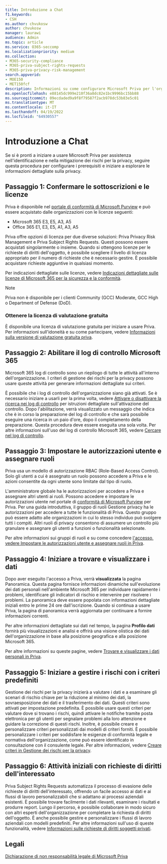 ```yaml
---
title: Introduzione a Chat
f1.keywords:
- CSH
ms.author: chvukosw
author: chvukosw
manager: laurawi
audience: Admin
ms.topic: article
ms.service: O365-seccomp
ms.localizationpriority: medium
ms.collection:
- M365-security-compliance
- M365-priva-subject-rights-requests
- M365-priva-privacy-risk-management
search.appverid:
- MOE150
- MET150fcf
description: Informazioni su come configurare Microsoft Priva per l'organizzazione, impostare ruoli e autorizzazioni e configurare impostazioni importanti.
ms.openlocfilehash: e88145dc999e210f36a8dc82e1bc9996bc15bb88
ms.sourcegitcommit: 09ecdaded9a9f8f79587f2acb978dc53b83e5c01
ms.translationtype: MT
ms.contentlocale: it-IT
ms.lasthandoff: 04/19/2022
ms.locfileid: "64930557"
---
```

# <a name="get-started-with-priva"></a>Introduzione a Chat

Se si è pronti a iniziare a usare Microsoft Priva per assistenza nell'identificazione e nella mitigazione dei rischi per la privacy, seguire questa procedura per configurare i prerequisiti e iniziare a esplorare le informazioni dettagliate sulla privacy.

## <a name="step-1-confirm-subscriptions-and-licensing"></a>Passaggio 1: Confermare le sottoscrizioni e le licenze

Priva è disponibile nel [portale di conformità di Microsoft Purview](https://compliance.microsoft.com/) e può essere acquistato dalle organizzazioni con le licenze seguenti:

- Microsoft 365 E3, E5, A3, A5
- Office 365 E1, E3, E5, A1, A3, A5

Priva offre opzioni di licenza per due diverse soluzioni: Priva Privacy Risk Management e Priva Subject Rights Requests. Questi possono essere acquistati singolarmente o insieme. Quando si ottengono licenze per le richieste di diritti dell'oggetto, è possibile scegliere il livello di licenza appropriato per il numero di richieste che è necessario gestire. È possibile acquistare richieste aggiuntive in qualsiasi momento.

Per indicazioni dettagliate sulle licenze, vedere [Indicazioni dettagliate sulle licenze di Microsoft 365 per la sicurezza e la conformità](/office365/servicedescriptions/microsoft-365-service-descriptions/microsoft-365-tenantlevel-services-licensing-guidance/microsoft-365-security-compliance-licensing-guidance#microsoft-priva).

> [!Note]
> Priva non è disponibile per i clienti Community (GCC) Moderate, GCC High o Department of Defense (DoD).

### <a name="get-free-trial-license"></a>Ottenere la licenza di valutazione gratuita

È disponibile una licenza di valutazione gratuita per iniziare a usare Priva. Per informazioni sull'idoneità e su come partecipare, vedere [Informazioni sulla versione di valutazione gratuita priva](priva-trial.md).

## <a name="step-2-enable-the-microsoft-365-audit-log"></a>Passaggio 2: Abilitare il log di controllo Microsoft 365

Microsoft 365 log di controllo sono un riepilogo di tutte le attività all'interno dell'organizzazione. I criteri di gestione dei rischi per la privacy possono usare queste attività per generare informazioni dettagliate sui criteri.

È possibile che i log di controllo dell'organizzazione siano già attivati. Se è necessario iniziare a usarli per la prima volta, vedere [Attivare o disattivare la ricerca nei log di controllo](/microsoft-365/compliance/turn-audit-log-search-on-or-off) per istruzioni dettagliate sull'attivazione del controllo. Dopo l'abilitazione, verrà visualizzato un messaggio che indica che è in corso la preparazione del log di controllo e che sarà possibile eseguire una ricerca in un paio d'ore, dopo il completamento della preparazione. Questa procedura deve essere eseguita una sola volta. Per altre informazioni sull'uso del log di controllo Microsoft 365, vedere [Cercare nel log di controllo](/microsoft-365/compliance/search-the-audit-log-in-security-and-compliance).

## <a name="step-3-set-user-permissions-and-assign-roles"></a>Passaggio 3: Impostare le autorizzazioni utente e assegnare ruoli

Priva usa un modello di autorizzazione RBAC (Role-Based Access Control). Solo gli utenti a cui è assegnato un ruolo possono accedere a Priva e le azioni consentite da ogni utente sono limitate dal tipo di ruolo.

L'amministratore globale ha le autorizzazioni per accedere a Priva e assegnare altri utenti ai ruoli. Possono accedere e impostare le autorizzazioni utente nel portale di [conformità di Microsoft Purview](https://compliance.microsoft.com/) per Priva. Per una guida introduttiva, il gruppo di ruoli Gestione privacy ha le autorizzazioni per accedere a tutte le funzionalità di Priva. Questo gruppo può essere adatto alle organizzazioni in cui lo stesso individuo può svolgere tutti i compiti. Altri ruoli di privacy consentono di assumere un controllo più granulare e assegnare gli utenti a funzioni o funzionalità selezionate.

Per altre informazioni sui gruppi di ruoli e su come concedere [l'accesso, vedere Impostare le autorizzazioni utente e assegnare ruoli in Priva](priva-permissions.md).

## <a name="step-4-start-finding-and-visualizing-your-data"></a>Passaggio 4: Iniziare a trovare e visualizzare i dati

Dopo aver eseguito l'accesso a Priva, verrà **visualizzata** la pagina Panoramica. Questa pagina fornisce informazioni dinamiche sull'evoluzione dei dati personali nell'ambiente Microsoft 365 per individuare rapidamente i problemi, identificare gli indicatori di rischio e intervenire per risolvere i problemi. La panoramica deve essere popolata con informazioni dettagliate iniziali entro le prime 24 ore dall'iscrizione. Quando si continua a usare Priva, la pagina di panoramica verrà aggiornata per continuare a fornire informazioni correnti.

Per altre informazioni dettagliate sui dati nel tempo, la pagina **Profilo dati** fornirà più visualizzazioni e analisi e offrirà una visione olistica dei dati dell'organizzazione in base alla posizione geografica e alla posizione Microsoft 365.

Per altre informazioni su queste pagine, vedere [Trovare e visualizzare i dati personali in Priva](priva-data-profile.md).

## <a name="step-5-start-managing-risks-with-default-policies"></a>Passaggio 5: Iniziare a gestire i rischi con i criteri predefiniti

Gestione dei rischi per la privacy inizierà a valutare i dati e a esaminare gli scenari di rischio chiave per la riduzione al minimo dei dati, la sovraesposizione dei dati e il trasferimento dei dati. Questi criteri sono attivati per impostazione predefinita. È possibile usare questi criteri per valutare dove si trovano i rischi, quindi attivare le notifiche tramite posta elettronica per gli utenti per segnalare problemi alla loro attenzione e guidare la correzione di questi rischi. Inoltre, è possibile creare e personalizzare criteri personalizzati dai modelli di criteri forniti. È possibile personalizzare i criteri per soddisfare le esigenze di conformità legale e normativa dell'organizzazione, come può essere identificato in consultazione con il consulente legale. Per altre informazioni, vedere [Creare criteri in Gestione dei rischi per la privacy](risk-management-policies.md).

## <a name="step-6-get-started-with-subject-rights-requests"></a>Passaggio 6: Attività iniziali con richieste di diritti dell'interessato

Priva Subject Rights Requests automatizza il processo di evasione delle richieste di diritti dell'interessato, offrendo un facile accesso ai dati e ai flussi di lavoro personalizzabili che si adattano ai processi aziendali esistenti. È possibile trovare facilmente i dati rilevanti, esaminare i risultati e produrre report. Lungo il percorso, è possibile collaborare in modo sicuro con altri esperti dell'organizzazione per completare la richiesta di diritti dell'oggetto. È anche possibile gestire e personalizzare i flussi di lavoro aziendali con modelli predefiniti. Per altre informazioni sull'uso di queste funzionalità, vedere [Informazioni sulle richieste di diritti soggetti privati](subject-rights-requests.md).

## <a name="legal-disclaimer"></a>Legali

[Dichiarazione di non responsabilità legale di Microsoft Priva](priva-disclaimer.md)
